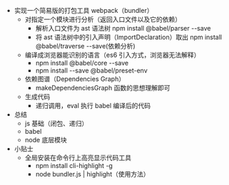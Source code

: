 - 实现一个简易版的打包工具 webpack（bundler）
  - 对指定一个模块进行分析（返回入口文件以及它的依赖）
    - 解析入口文件为 ast 语法树 npm install @babel/parser --save
    - 将 ast 语法树中的引入声明（ImportDeclaration）取出 npm install @babel/traverse --save(依赖分析)
  - 编译成浏览器能识别的语言（es6 引入方式，浏览器无法解释）
    - npm install @babel/core --save
    - npm install --save @babel/preset-env
  - 依赖图谱（Dependencies Graph）
    - makeDependenciesGraph 函数的思想理解即可
  - 生成代码
    - 递归调用，eval 执行 babel 编译后的代码
- 总结
  - js 基础（闭包、递归）
  - babel
  - node 底层模块
- 小贴士
  - 全局安装在命令行上高亮显示代码工具
    - npm install cli-highlight -g
    - node bundler.js | highlight（使用方法）
